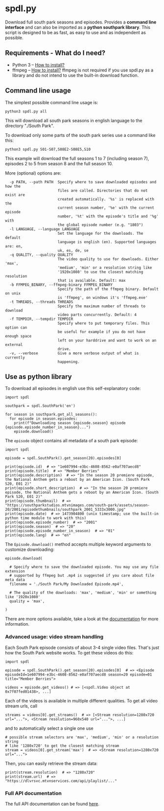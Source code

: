 # spdl.py
Download full south park seasons and episodes. Provides a **command line interface** and can also be imported as a **python southpark library**. This script is designed to be as fast, as easy to use and as independent as possible.

## Requirements - What do I need?
 * Python 3 – [How to install?](https://realpython.com/installing-python/)
 * ffmpeg – [How to install?](https://mityax.github.io/spdl.py-southpark-downloader/install-ffmpeg.md)
    ffmpeg is not required if you use spdl.py as a library and do not intend to use the built-in download function.

## Command line usage
The simplest possible command line usage is:

```python3 spdl.py all```

This will download all south park seasons in english language to the directory "./South Park".

To download only some parts of the south park series use a command like this:

```python3 spdl.py S01-S07,S08E2-S08E5,S10```

This example will download the full seasons 1 to 7 (including season 7), episodes 2 to 5 from season 8 and the full season 10.

More (optional) options are:

```
  -p PATH, --path PATH  Specify where to save downloaded episodes and how the
                        files are called. Directories that do not exist are
                        created automatically. '%s' is replaced with the
                        current season number, '%e' with the current episode
                        number, '%t' with the episode's title and '%g' with
                        the global episode number (e.g. "1803")
  -l LANGUAGE, --language LANGUAGE
                        Set the language for the downloads. The default
                        language is english (en). Supported languages are: en,
                        uk, es, de, se
  -q QUALITY, --quality QUALITY
                        The video quality to use for downloads. Either 'max',
                        'medium', 'min' or a resolution string like
                        '1920x1080' to use the closest matching resolution
                        that is available. Default: max
  -b FFMPEG_BINARY, --ffmpeg-binary FFMPEG_BINARY
                        Specify the path of the ffmpeg binary. Default on unix
                        is 'ffmpeg', on windows it's 'ffmpeg.exe'
  -t THREADS, --threads THREADS
                        Specify the maximum number of threads to download
                        video parts concurrently. Default: 4
  -f TEMPDIR, --tempdir TEMPDIR
                        Specify where to put temporary files. This option can
                        be useful for example if you do not have enough space
                        left on your harddrive and want to work on an external
                        drive.
  -v, --verbose         Give a more verbose output of what is currently
                        happening.
```

## Use as python library
To download all episodes in english use this self-explanatory code:

```python3
import spdl

southpark = spdl.SouthPark('en')

for season in southpark.get_all_seasons():
  for episode in season.episodes:
    print(f"Downloading season {episode.season} episode {episode.episode_number_in_season}...")
    episode.download()
```

The ```episode``` object contains all metadata of a south park episode:

```python3
import spdl

episode = spdl.SouthPark().get_season(20).episodes[0]

print(episode.id)  # => "1e607994-e3bc-4608-8562-e0af707aecd8"
print(episode.title)  # => "Member Berries"
print(episode.description)  # => "In the season 20 premiere episode, the National Anthem gets a reboot by an American Icon. (South Park S20, E01 2)"
print(episode.short_description)  # => "In the season 20 premiere episode, the National Anthem gets a reboot by an American Icon. (South Park S20, E01 2)"
print(episode.thumbnail)  # => "https://southparkstudios.mtvnimages.com/south-park/assets/season-20/2001/episodethumbnails/southpark_2001_5333x3000.jpg"
print(episode.date)  # => 1473904800 (unix timestamp; use the built-in python time module to work with this)
print(episode.episode_number)  # => "2001"
print(episode.season)  # => "20"
print(episode.episode_number_in_season)  # => "01"
print(episode.lang)  # => "en"
```

The ```Episode.download()``` method accepts multiple keyword arguments to customize downloading:

```python3
episode.download(

  # Specify where to save the downloaded episode. You may use any file extension
  # supported by ffmpeg but .mp4 is suggested if you care about file meta data
  filename = './South Park/My Downloaded Episode.mp4',

  # The quality of the downloads: 'max', 'medium', 'min' or something like '1920x1080'
  quality = 'max',

)
```

There are more options available, take a look at the [documentation](https://mityax.github.io/spdl.py-southpark-downloader/#spdl.Episode.download) for more information.

### Advanced usage: video stream handling
Each South Park episode consists of about 3-4 single video files. That's just how the South Park website works.
To get these videos do this:

```python3
import spdl

episode = spdl.SouthPark().get_season(20).episodes[0]  # => <Episode episodeId=1e607994-e3bc-4608-8562-e0af707aecd8 season=20 episode=01 title="Member Berries">

videos = episode.get_videos() # => [<spdl.Video object at 0x7f07fed01438>, ...]
```

Each of the videos is available in multiple different qualities. To get all video stream urls, call

```python3
streams = videos[0].get_streams()  # => [<Stream resolution=1280x720 url="...">, <Stream resolution=960x540 url="...">, ...]
```

and to automatically select a single one use

```python3
# possible stream selectors are 'max', 'medium', 'min' or a resolution string
# like '1280x720' to get the closest matching stream
stream = videos[0].get_stream('max')  # => <Stream resolution=1280x720 url="...">
```

Then, you can easily retrieve the stream data:

```python3
print(stream.resolution)  # => "1280x720"
print(stream.url)  # => "https://dlvrsvc.mtvnservices.com/api/playlist/..."
```
### Full API documentation
The full API documentation can be found [here](https://mityax.github.io/spdl.py-southpark-downloader/).
